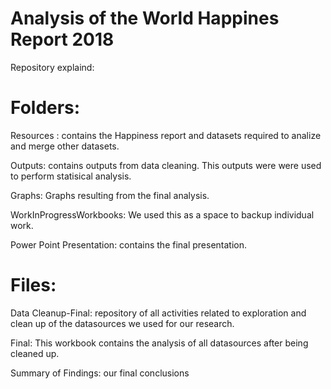 # Analysis of the World Happines Report 2018

Repository explaind:

# Folders:
Resources : contains the Happiness report and datasets required to analize and merge other datasets.

Outputs: contains outputs from data cleaning. This outputs were were used to perform statisical analysis.

Graphs: Graphs resulting from the final analysis.

WorkInProgressWorkbooks: We used this as a space to backup individual work.

Power Point Presentation: contains the final presentation.

# Files:
Data Cleanup-Final: repository of all activities related to exploration and clean up of the datasources we used for our research.

Final: This workbook contains the analysis of all datasources after being cleaned up.

Summary of Findings: our final conclusions

